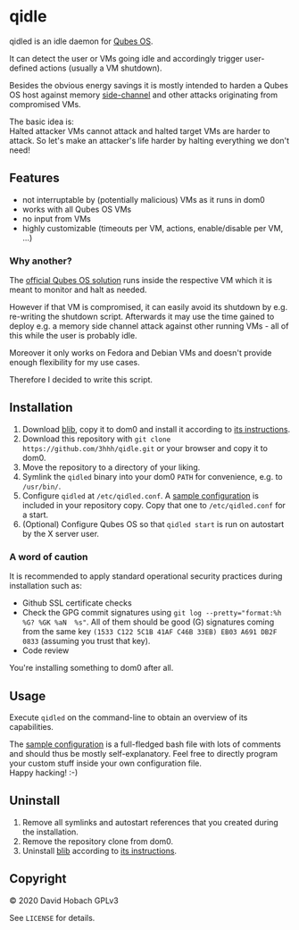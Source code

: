 # qidle

qidled is an idle daemon for [Qubes OS](https://www.qubes-os.org/).

It can detect the user or VMs going idle and accordingly trigger user-defined actions (usually a VM shutdown).

Besides the obvious energy savings it is mostly intended to harden a Qubes OS host against memory [side-channel](https://en.wikipedia.org/wiki/Side-channel_attack) and other attacks originating from compromised VMs.

The basic idea is:  
Halted attacker VMs cannot attack and halted target VMs are harder to attack. So let's make an attacker's life harder by halting everything we don't need!

## Features

- not interruptable by (potentially malicious) VMs as it runs in dom0
- works with all Qubes OS VMs
- no input from VMs
- highly customizable (timeouts per VM, actions, enable/disable per VM, ...)

### Why another?

The [official Qubes OS solution](https://github.com/QubesOS/qubes-app-shutdown-idle) runs inside the respective VM which it is meant to monitor and halt as needed.

However if that VM is compromised, it can easily avoid its shutdown by e.g. re-writing the shutdown script. Afterwards it may use the time gained to deploy e.g. a memory side channel attack against other running VMs - all of this while the user is probably idle.

Moreover it only works on Fedora and Debian VMs and doesn't provide enough flexibility for my use cases.

Therefore I decided to write this script.

## Installation

1. Download [blib](https://github.com/3hhh/blib), copy it to dom0 and install it according to [its instructions](https://github.com/3hhh/blib#installation).
2. Download this repository with `git clone https://github.com/3hhh/qidle.git` or your browser and copy it to dom0.
3. Move the repository to a directory of your liking.
4. Symlink the `qidled` binary into your dom0 `PATH` for convenience, e.g. to `/usr/bin/`.
5. Configure `qidled` at `/etc/qidled.conf`. A [sample configuration](https://github.com/3hhh/qidle/blob/master/qidled.conf) is included in your repository copy. Copy that one to `/etc/qidled.conf` for a start.
6. (Optional) Configure Qubes OS so that `qidled start` is run on autostart by the X server user.

### A word of caution

It is recommended to apply standard operational security practices during installation such as:

- Github SSL certificate checks
- Check the GPG commit signatures using `git log --pretty="format:%h %G? %GK %aN  %s"`. All of them should be good (G) signatures coming from the same key `(1533 C122 5C1B 41AF C46B 33EB) EB03 A691 DB2F 0833` (assuming you trust that key).
- Code review

You're installing something to dom0 after all.

## Usage

Execute `qidled` on the command-line to obtain an overview of its capabilities.

The [sample configuration](https://github.com/3hhh/qidle/blob/master/qidled.conf) is a full-fledged bash file with lots of comments and should thus be mostly self-explanatory. Feel free to directly program your custom stuff inside your own configuration file.  
Happy hacking! :-)

## Uninstall

1. Remove all symlinks and autostart references that you created during the installation.
2. Remove the repository clone from dom0.
3. Uninstall [blib](https://github.com/3hhh/blib) according to [its instructions](https://github.com/3hhh/blib#uninstall).

## Copyright

© 2020 David Hobach
GPLv3

See `LICENSE` for details.
